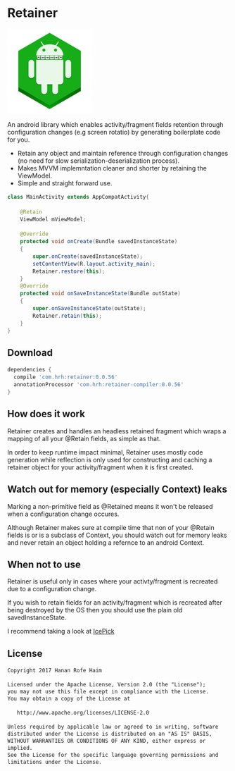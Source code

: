 Retainer
============
![Logo](icon/logo.png)

An android library which enables activity/fragment fields retention through configuration changes (e.g screen rotatio) by generating boilerplate code for you.

 * Retain any object and maintain reference through configuration changes (no need for slow serialization-deserialization process).
 * Makes MVVM implemntation cleaner and shorter by retaining the ViewModel.
 * Simple and straight forward use.

```java
class MainActivity extends AppCompatActivity{

    @Retain
    ViewModel mViewModel;

    @Override
    protected void onCreate(Bundle savedInstanceState)
    {
        super.onCreate(savedInstanceState);
        setContentView(R.layout.activity_main);
        Retainer.restore(this);
    }
    @Override
    protected void onSaveInstanceState(Bundle outState)
    {
        super.onSaveInstanceState(outState);
        Retainer.retain(this);
    }
}

```

Download
--------

```groovy
dependencies {
  compile 'com.hrh:retainer:0.0.56'
  annotationProcessor 'com.hrh:retainer-compiler:0.0.56'
}
```

How does it work
--------
Retainer creates and handles an headless retained fragment which wraps a mapping of all your @Retain fields, as simple as that.

In order to keep runtime impact minimal, Retainer uses mostly code generation while reflection is only used for constructing and caching a retainer object for your activity/fragment when it is first created.

Watch out for memory (especially Context) leaks
--------
Marking a non-primitive field as @Retained means it won't be released when a configuration change occures.

Although Retainer makes sure at compile time that non of your @Retain fields is or is a subclass of Context, you should
watch out for memory leaks and never retain an object holding a refernce to an android Context.

When not to use
--------
Retainer is useful only in cases where your activty/fragment is recreated due to a configuration change.

If you wish to retain fields for an activity/fragment which is recreated after being destroyed by the OS then you should use the plain old savedInstanceState.

I recommend taking a look at [IcePick](https://github.com/frankiesardo/icepick)

License
-------

    Copyright 2017 Hanan Rofe Haim

    Licensed under the Apache License, Version 2.0 (the "License");
    you may not use this file except in compliance with the License.
    You may obtain a copy of the License at

       http://www.apache.org/licenses/LICENSE-2.0

    Unless required by applicable law or agreed to in writing, software
    distributed under the License is distributed on an "AS IS" BASIS,
    WITHOUT WARRANTIES OR CONDITIONS OF ANY KIND, either express or implied.
    See the License for the specific language governing permissions and
    limitations under the License.
